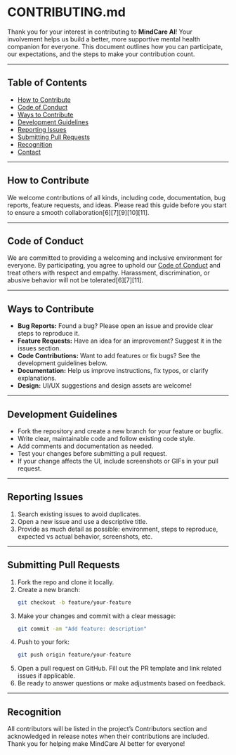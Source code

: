 # CONTRIBUTING.md

Thank you for your interest in contributing to **MindCare AI**! Your involvement helps us build a better, more supportive mental health companion for everyone. This document outlines how you can participate, our expectations, and the steps to make your contribution count.

---

## Table of Contents

- [How to Contribute](#how-to-contribute)
- [Code of Conduct](#code-of-conduct)
- [Ways to Contribute](#ways-to-contribute)
- [Development Guidelines](#development-guidelines)
- [Reporting Issues](#reporting-issues)
- [Submitting Pull Requests](#submitting-pull-requests)
- [Recognition](#recognition)
- [Contact](#contact)

---

## How to Contribute

We welcome contributions of all kinds, including code, documentation, bug reports, feature requests, and ideas. Please read this guide before you start to ensure a smooth collaboration[6][7][9][10][11].

---

## Code of Conduct

We are committed to providing a welcoming and inclusive environment for everyone. By participating, you agree to uphold our [Code of Conduct](CODE_OF_CONDUCT.md) and treat others with respect and empathy. Harassment, discrimination, or abusive behavior will not be tolerated[6][7][11].

---

## Ways to Contribute

- **Bug Reports:** Found a bug? Please open an issue and provide clear steps to reproduce it.
- **Feature Requests:** Have an idea for an improvement? Suggest it in the issues section.
- **Code Contributions:** Want to add features or fix bugs? See the development guidelines below.
- **Documentation:** Help us improve instructions, fix typos, or clarify explanations.
- **Design:** UI/UX suggestions and design assets are welcome!

---

## Development Guidelines

- Fork the repository and create a new branch for your feature or bugfix.
- Write clear, maintainable code and follow existing code style.
- Add comments and documentation as needed.
- Test your changes before submitting a pull request.
- If your change affects the UI, include screenshots or GIFs in your pull request.

---

## Reporting Issues

1. Search existing issues to avoid duplicates.
2. Open a new issue and use a descriptive title.
3. Provide as much detail as possible: environment, steps to reproduce, expected vs actual behavior, screenshots, etc.

---

## Submitting Pull Requests

1. Fork the repo and clone it locally.
2. Create a new branch:  
   ```bash
   git checkout -b feature/your-feature
   ```
3. Make your changes and commit with a clear message:
   ```bash
   git commit -am "Add feature: description"
   ```
4. Push to your fork:
   ```bash
   git push origin feature/your-feature
   ```
5. Open a pull request on GitHub. Fill out the PR template and link related issues if applicable.
6. Be ready to answer questions or make adjustments based on feedback.

---

## Recognition

All contributors will be listed in the project’s Contributors section and acknowledged in release notes when their contributions are included. Thank you for helping make MindCare AI better for everyone!

